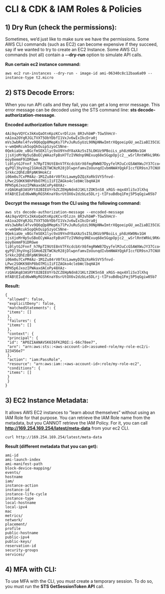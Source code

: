 # CLI & CDK & IAM Roles & Policies

## 1) Dry Run (check the permissions):
Sometimes, we’d just like to make sure we have the permissions.
Some AWS CLI commands (such as EC2) can become expensive if they
succeed, say if we wanted to try to create an EC2 Instance.
Some AWS CLI commands (not all) contain a **--dry-run** option to
simulate API calls. 

**Run certain ec2 instance command:**
```cli
aws ec2 run-instances --dry-run - image-id ami-06340c8c12baa6a09 -- instance-type t2.micro
```

## 2) STS Decode Errors:
When you run API calls and they fail, you can get a long error message.
This error message can be decoded using the STS command line: **sts decode-authorization-message**.

**Encoded authorization failure message:**
```text
4Ai9qvVQYCx3kKoQaOtnKpzKCvrDlzzn_8R3vhbWP-TGw5hHcV-nA1oa2OYqRJGLTVXT5ObYDbfI1VxJv6wIxIkcDra0j
mVs3wbRel4fvv9Q6qQp8MepKs7lPvJuRuSyUzL90NpNNwImtrXQgoeipGU_aeZiaBI35CU2rhuykvMtwY9HHOH5tJzCmj
v-wmQmRcuk5opQkOuipSzyoCSNne-0QekiaUe_vBGcfmSEK1lyc9xU9YndY8aXAz5sI5LOKUz9PBoiLs_ph8zKW0Nv1GH
jjsXjoMrHp5uSBoECyWAazFpBsH7TzIVNdnp9NExuq68e5GqpOpjc2__wSrlRntWRkL9RKcAIy_Eg-eoy8emmF9iDRGwe
li0lytGJFnnf_h7RpTI9UtE8nV7FXcdcbXrX6fmgRWW87DyyfelMJuCcG5AWXWuJY37Cco4r90QqB8c9EALL5R4wAdHl
qyPQl3hyVng21GHo6ZETWCNzR28jDlwpnfamvZoUunqdIvbmNWAYQgkFIccfER9snJTCNUF-Srkkc2QhEzBFpNK9HokCz
i06m0u7CxPM4Az-1M1Zu84rV0fXcLawmyDZQzXoRkSVY5fnvd-LPwc2SOKK98hP8bO7M1iIiFIZAGko4clebWclbqHA1H
MPH5p6JxozIPWAaxdACoPy48XAz-rzQAGKq83ASRYtO2BIEUYrbZCZEHpNdn8J1KLtZOK5nS8_xRGS-mqx4XliSv3lXhq
HfABtEIuEd6wWNyRGShKnaY8srUtOX6v2dzbLe5DLrj-tIFsuBdbq1Fmj5P5qGgiw05b7
```

**Decrypt the message from the CLI using the following command:**
```text
aws sts decode-authorization-message --encoded-message 4Ai9qvVQYCx3kKoQaOtnKpzKCvrDlzzn_8R3vhbWP-TGw5hHcV-nA1oa2OYqRJGLTVXT5ObYDbfI1VxJv6wIxIkcDra0j
mVs3wbRel4fvv9Q6qQp8MepKs7lPvJuRuSyUzL90NpNNwImtrXQgoeipGU_aeZiaBI35CU2rhuykvMtwY9HHOH5tJzCmj
v-wmQmRcuk5opQkOuipSzyoCSNne-0QekiaUe_vBGcfmSEK1lyc9xU9YndY8aXAz5sI5LOKUz9PBoiLs_ph8zKW0Nv1GH
jjsXjoMrHp5uSBoECyWAazFpBsH7TzIVNdnp9NExuq68e5GqpOpjc2__wSrlRntWRkL9RKcAIy_Eg-eoy8emmF9iDRGwe
li0lytGJFnnf_h7RpTI9UtE8nV7FXcdcbXrX6fmgRWW87DyyfelMJuCcG5AWXWuJY37Cco4r90QqB8c9EALL5R4wAdHl
qyPQl3hyVng21GHo6ZETWCNzR28jDlwpnfamvZoUunqdIvbmNWAYQgkFIccfER9snJTCNUF-Srkkc2QhEzBFpNK9HokCz
i06m0u7CxPM4Az-1M1Zu84rV0fXcLawmyDZQzXoRkSVY5fnvd-LPwc2SOKK98hP8bO7M1iIiFIZAGko4clebWclbqHA1H
MPH5p6JxozIPWAaxdACoPy48XAz-rzQAGKq83ASRYtO2BIEUYrbZCZEHpNdn8J1KLtZOK5nS8_xRGS-mqx4XliSv3lXhq
HfABtEIuEd6wWNyRGShKnaY8srUtOX6v2dzbLe5DLrj-tIFsuBdbq1Fmj5P5qGgiw05b7
```

**Result:**
```text
{
 "allowed": false,
 "explicitDeny": false,
 "matchedStatements": {
 "items": []
 },
 "failures": {
 "items": []
 },
 "context": {
 "principal": {
 "id": "APOZIAANAVSK6I6FK2RQI:i-66c78ee7",
 "arn": "arn:aws:sts::<aws-account-id>:assumed-role/my-role-ec2/i-123456e7"
 },
 "action": "iam:PassRole",
 "resource": "arn:aws:iam::<aws-account-id>:role/my-role-ec2",
 "conditions": {
 "items": []
 }
 }
}
```

## 3) EC2 Instance Metadata:
It allows AWS EC2 instances to ”learn about themselves” without using an IAM Role for 
that purpose. You can retrieve the IAM Role name from the metadata, but you CANNOT
retrieve the IAM Policy. For it, you can call **http://169.254.169.254/latest/meta-data**
from your ec2 CLI.

```text
curl http://169.254.169.254/latest/meta-data
```

**Result (different metadata that you can get):**
```text
ami-id
ami-launch-index
ami-manifest-path
block-device-mapping/
events/
hostname
iam/
instance-action
instance-id
instance-life-cycle
instance-type
local-hostname
local-ipv4
mac
metrics/
network/
placement/
profile
public-hostname
public-ipv4
public-keys/
reservation-id
security-groups
services/
```

## 4) MFA with CLI:
To use MFA with the CLI, you must create a temporary session. To do so, you must run
the **STS GetSessionToken API** call.
